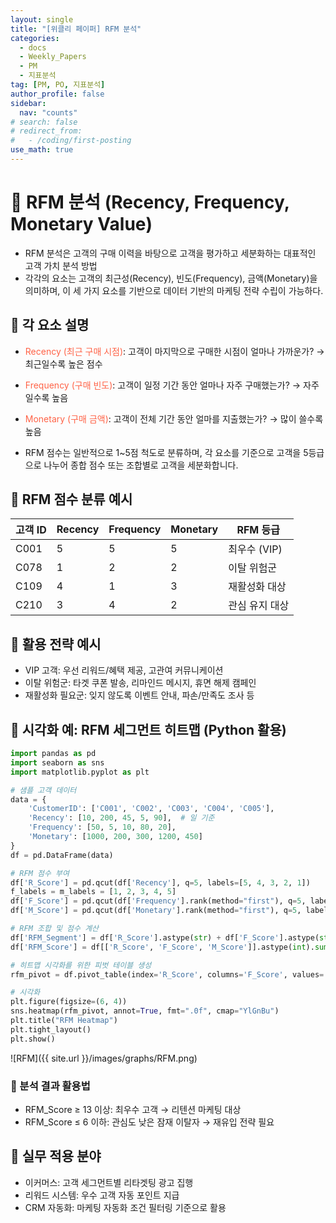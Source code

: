 ```yaml
---
layout: single
title: "[위클리 페이퍼] RFM 분석"
categories:
  - docs
  - Weekly_Papers
  - PM
  - 지표분석
tag: [PM, PO, 지표분석]
author_profile: false
sidebar:
  nav: "counts"
# search: false
# redirect_from:
#   - /coding/first-posting
use_math: true
---
```


# 👑 RFM 분석 (Recency, Frequency, Monetary Value)

- RFM 분석은 고객의 구매 이력을 바탕으로 고객을 평가하고 세분화하는 대표적인 고객 가치 분석 방법
- 각각의 요소는 고객의 최근성(Recency), 빈도(Frequency), 금액(Monetary)을 의미하며, 이 세 가지 요소를 기반으로 데이터 기반의 마케팅 전략 수립이 가능하다.

## 🍓 각 요소 설명

- <span style="color: tomato;">Recency (최근 구매 시점)</span>: 고객이 마지막으로 구매한 시점이 얼마나 가까운가? → 최근일수록 높은 점수
- <span style="color: tomato;">Frequency (구매 빈도)</span>: 고객이 일정 기간 동안 얼마나 자주 구매했는가? → 자주일수록 높음
- <span style="color: tomato;">Monetary (구매 금액)</span>: 고객이 전체 기간 동안 얼마를 지출했는가? → 많이 쓸수록 높음

- RFM 점수는 일반적으로 1~5점 척도로 분류하며, 각 요소를 기준으로 고객을 5등급으로 나누어 종합 점수 또는 조합별로 고객을 세분화합니다.

## 🍓 RFM 점수 분류 예시

| 고객 ID | Recency | Frequency | Monetary | RFM 등급       |
| ------- | ------- | --------- | -------- | -------------- |
| C001    | 5       | 5         | 5        | 최우수 (VIP)   |
| C078    | 1       | 2         | 2        | 이탈 위험군    |
| C109    | 4       | 1         | 3        | 재활성화 대상  |
| C210    | 3       | 4         | 2        | 관심 유지 대상 |

## 🍓 활용 전략 예시

- VIP 고객: 우선 리워드/혜택 제공, 고관여 커뮤니케이션
- 이탈 위험군: 타겟 쿠폰 발송, 리마인드 메시지, 휴면 해제 캠페인
- 재활성화 필요군: 잊지 않도록 이벤트 안내, 파손/만족도 조사 등

## 🍓 시각화 예: RFM 세그먼트 히트맵 (Python 활용)

```python
import pandas as pd
import seaborn as sns
import matplotlib.pyplot as plt

# 샘플 고객 데이터
data = {
    'CustomerID': ['C001', 'C002', 'C003', 'C004', 'C005'],
    'Recency': [10, 200, 45, 5, 90],  # 일 기준
    'Frequency': [50, 5, 10, 80, 20],
    'Monetary': [1000, 200, 300, 1200, 450]
}
df = pd.DataFrame(data)

# RFM 점수 부여
df['R_Score'] = pd.qcut(df['Recency'], q=5, labels=[5, 4, 3, 2, 1])
f_labels = m_labels = [1, 2, 3, 4, 5]
df['F_Score'] = pd.qcut(df['Frequency'].rank(method="first"), q=5, labels=f_labels)
df['M_Score'] = pd.qcut(df['Monetary'].rank(method="first"), q=5, labels=m_labels)

# RFM 조합 및 점수 계산
df['RFM_Segment'] = df['R_Score'].astype(str) + df['F_Score'].astype(str) + df['M_Score'].astype(str)
df['RFM_Score'] = df[['R_Score', 'F_Score', 'M_Score']].astype(int).sum(axis=1)

# 히트맵 시각화를 위한 피벗 테이블 생성
rfm_pivot = df.pivot_table(index='R_Score', columns='F_Score', values='RFM_Score', aggfunc='mean')

# 시각화
plt.figure(figsize=(6, 4))
sns.heatmap(rfm_pivot, annot=True, fmt=".0f", cmap="YlGnBu")
plt.title("RFM Heatmap")
plt.tight_layout()
plt.show()
```

![RFM]({{ site.url }}/images/graphs/RFM.png)

### 🍑 분석 결과 활용법

- RFM_Score ≥ 13 이상: 최우수 고객 → 리텐션 마케팅 대상
- RFM_Score ≤ 6 이하: 관심도 낮은 잠재 이탈자 → 재유입 전략 필요

## 🍓 실무 적용 분야

- 이커머스: 고객 세그먼트별 리타겟팅 광고 집행
- 리워드 시스템: 우수 고객 자동 포인트 지급
- CRM 자동화: 마케팅 자동화 조건 필터링 기준으로 활용

